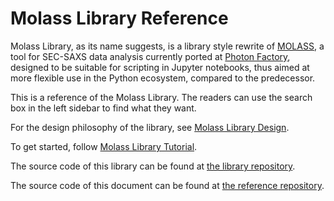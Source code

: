# Molass Library Reference

Molass Library, as its name suggests, is a library style rewrite of [MOLASS](https://www.jstage.jst.go.jp/article/biophysico/20/1/20_e200001/_article), a tool for SEC-SAXS data analysis currently ported at [Photon Factory](https://pfwww.kek.jp/saxs/MOLASS.html), designed to be suitable for scripting in Jupyter notebooks, thus aimed at more flexible use in the Python ecosystem, compared to the predecessor.

This is a reference of the Molass Library. The readers can use the search box in the left sidebar to find what they want.

For the design philosophy of the library, see [Molass Library Design](https://freesemt.github.io/molass-design/).

To get started, follow [Molass Library Tutorial](https://freesemt.github.io/molass-tutorial/).

The source code of this library can be found at [the library repository](https://github.com/freesemt/molass-library).

The source code of this document can be found at [the reference repository](https://github.com/freesemt/molass-reference).